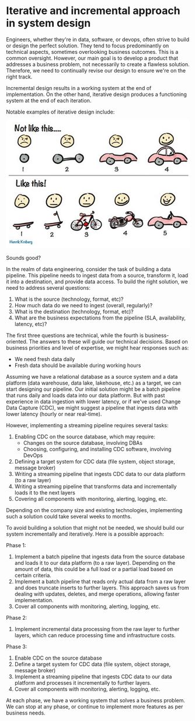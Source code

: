 # Iterative and incremental approach in system design

Engineers, whether they're in data, software, or devops, often strive to build or design the perfect solution. They tend to focus predominantly on technical aspects, sometimes overlooking business outcomes. This is a common oversight. However, our main goal is to develop a product that addresses a business problem, not necessarily to create a flawless solution. Therefore, we need to continually revise our design to ensure we're on the right track.

Incremental design results in a working system at the end of implementation. On the other hand, iterative design produces a functioning system at the end of each iteration.

Notable examples of iterative design include:

![car-example.png](artifacts%2F002%2Fcar-example.png)

Sounds good?

In the realm of data engineering, consider the task of building a data pipeline. This pipeline needs to ingest data from a source, transform it, load it into a destination, and provide data access. To build the right solution, we need to address several questions:

1. What is the source (technology, format, etc)?
2. How much data do we need to ingest (overall, regularly)?
3. What is the destination (technology, format, etc)?
4. What are the business expectations from the pipeline (SLA, availability, latency, etc)?

The first three questions are technical, while the fourth is business-oriented. The answers to these will guide our technical decisions. Based on business priorities and level of expertise, we might hear responses such as:

- We need fresh data daily
- Fresh data should be available during working hours

Assuming we have a relational database as a source system and a data platform (data warehouse, data lake, lakehouse, etc.) as a target, we can start designing our pipeline. Our initial solution might be a batch pipeline that runs daily and loads data into our data platform. But with past experience in data ingestion with lower latency, or if we've used Change Data Capture (CDC), we might suggest a pipeline that ingests data with lower latency (hourly or near real-time).

However, implementing a streaming pipeline requires several tasks:

1. Enabling CDC on the source database, which may require:
    - Changes on the source database, involving DBAs
    - Choosing, configuring, and installing CDC software, involving DevOps
2. Defining a target system for CDC data (file system, object storage, message broker)
3. Writing a streaming pipeline that ingests CDC data to our data platform (to a raw layer)
4. Writing a streaming pipeline that transforms data and incrementally loads it to the next layers
5. Covering all components with monitoring, alerting, logging, etc.

Depending on the company size and existing technologies, implementing such a solution could take several weeks to months.

To avoid building a solution that might not be needed, we should build our system incrementally and iteratively. Here is a possible approach:

Phase 1:

1. Implement a batch pipeline that ingests data from the source database and loads it to our data platform (to a raw layer). Depending on the amount of data, this could be a full load or a partial load based on certain criteria.
2. Implement a batch pipeline that reads only actual data from a raw layer and does truncate inserts to further layers. This approach saves us from dealing with updates, deletes, and merge operations, allowing faster implementation.
3. Cover all components with monitoring, alerting, logging, etc.

Phase 2:

1. Implement incremental data processing from the raw layer to further layers, which can reduce processing time and infrastructure costs.

Phase 3:

1. Enable CDC on the source database
2. Define a target system for CDC data (file system, object storage, message broker)
3. Implement a streaming pipeline that ingests CDC data to our data platform and processes it incrementally to further layers.
4. Cover all components with monitoring, alerting, logging, etc.

At each phase, we have a working system that solves a business problem. We can stop at any phase, or continue to implement more features as per business needs.